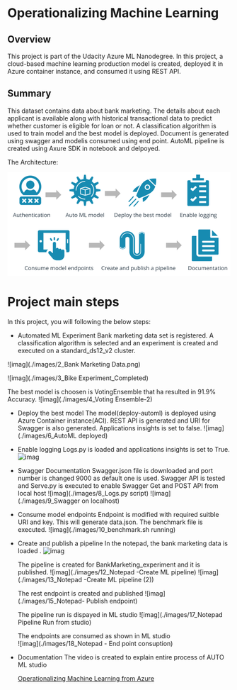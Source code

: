  # Operationalizing Machine Learning

## Overview
This project is part of the Udacity Azure ML Nanodegree.
In this project, a cloud-based machine learning production model is created, deployed it in Azure container instance, and consumed it using REST API.

## Summary
This dataset contains data about bank marketing. The details about each applicant is available along with historical transactional data to predict whether customer is eligible for loan or not. A classification algorithm is used to train model and the best model is deployed. Document is generated using swagger and modelis consumed using end point.
AutoML pipeline is created using Axure SDK in notebook and delpoyed.

The Architecture:

![imag](./images/1_Arch.png)



# Project main steps
In this project, you will following the below steps:

* Automated ML Experiment
  Bank marketing data set is registered. A classification algorithm is selected and an experiment is created and executed on a standard_ds12_v2 cluster.
  
 ![imag](./images/2_Bank Marketing Data.png)
 
 ![imag](./images/3_Bike Experiment_Completed)
 
 The best model is choosen is VotingEnsemble that ha resulted in 91.9% Accuracy.
 ![imag](./images/4_Voting Ensemble-2)
 
 
* Deploy the best model
   The model(deploy-automl) is deployed using Azure Container instance(ACI). REST API is generated and URI for Swagger is also generated. Applications insights is set to false.
    ![imag](./images/6_AutoML deployed)
    
   
* Enable logging
	Logs.py is loaded and applications insights is set to True.
     ![imag](./images/7_InsightsEnabled)
     
* Swagger Documentation
    Swagger.json file is downloaded and port number is changed 9000 as default one is used. Swagger API is tested and Serve.py is executed to enable Swagger Get and POST API from local host
    ![imag](./images/8_Logs.py script)
    ![imag](./images/9_Swagger on localhost)
    
* Consume model endpoints
    Endpoint is modified with required suitble URI and key. This will generate data.json. The benchmark file is executed.
      ![imag](./images/10_benchmark.sh running)
      
* Create and publish a pipeline
   In the notepad, the bank marketing data is loaded .
   ![imag](./images/11_Notepad-Experiment)
   
   The pipeline is created for BankMarketing_experiment and it is published.
   ![imag](./images/12_Notepad -Create ML pipeline)
   ![imag](./images/13_Notepad -Create ML pipeline (2))
   
   The rest endpoint is created and published
   ![imag](./images/15_Notepad- Publish endpoint)
   
   The pipeline run is dispayed in ML studio
    ![imag](./images/17_Notepad Pipeline Run from studio)
    
   The endpoints are consumed as shown in ML studio  
     ![imag](./images/18_Notepad - End point consuption)
     
* Documentation
  The video is created to explain entire process of AUTO ML studio
  
  [Operationalizing Machine Learning from Azure](https://youtu.be/-DrpDr3xqic)
  
  
